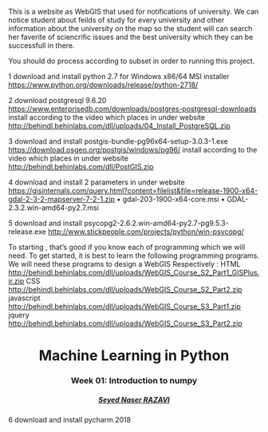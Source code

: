 This is a website as WebGIS that used for notifications of university. We can notice student about feilds of study for every university and other information about the university on the map so the student will can search her faverite of sciencrific issues and the best university which they can be successfull in there.

You should do process according to subset in order to running this project.

1 download and install python 2.7  for Windows x86/64 MSI installer
https://www.python.org/downloads/release/python-2718/


2 download postgresql 9.6.20
https://www.enterprisedb.com/downloads/postgres-postgresql-downloads
install according to the video which places in under website
http://behindl.behinlabs.com/dll/uploads/04_Install_PostgreSQL.zip


3 download and install postgis-bundle-pg96x64-setup-3.0.3-1.exe
https://download.osgeo.org/postgis/windows/pg96/
install according to the video which places in under website
http://behindl.behinlabs.com/dll/PostGIS.zip


4 download and install 2 parameters in under website
https://gisinternals.com/query.html?content=filelist&file=release-1900-x64-gdal-2-3-2-mapserver-7-2-1.zip
•	gdal-203-1900-x64-core.msi
•	GDAL-2.3.2.win-amd64-py2.7.msi

5 download and install psycopg2-2.6.2.win-amd64-py2.7-pg9.5.3-release.exe
http://www.stickpeople.com/projects/python/win-psycopg/

To starting , that’s good if you know each of programming which we will need.
To get started, it is best to learn the following programming programs. We will need these programs to design a WebGIS
Respectively :
HTML
http://behindl.behinlabs.com/dll/uploads/WebGIS_Course_S2_Part1_GISPlus.ir.zip
CSS
http://behindl.behinlabs.com/dll/uploads/WebGIS_Course_S2_Part2.zip
javascript
http://behindl.behinlabs.com/dll/uploads/WebGIS_Course_S3_Part1.zip
jquery
http://behindl.behinlabs.com/dll/uploads/WebGIS_Course_S3_Part2.zip


<div class="alert alert-info">
    <h1 align="center">Machine Learning in Python</h1>
    <h3 align="center">Week 01: Introduction to numpy</h3>
    <h5 align="center"><a href="http://www.snrazavi.ir/ml-with-python">Seyed Naser RAZAVI</a></h5>
</div>

6 download and install pycharm 2018

